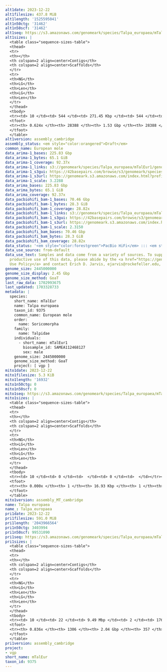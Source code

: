 ```yaml
---
alt1date: 2023-12-22
alt1filesize: 437.8 MiB
alt1length: '1525595041'
alt1n50ctg: '31462'
alt1n50scf: '31462'
alt1seq: https://s3.amazonaws.com/genomeark/species/Talpa_europaea/mTalEur1/assembly_cambridge/mTalEur1.alt.asm.20231222.fasta.gz
alt1sizes: |
  <table class="sequence-sizes-table">
  <thead>
  <tr>
  <th></th>
  <th colspan=2 align=center>Contigs</th>
  <th colspan=2 align=center>Scaffolds</th>
  </tr>
  <tr>
  <th>NG</th>
  <th>LG</th>
  <th>Len</th>
  <th>LG</th>
  <th>Len</th>
  </tr>
  </thead>
  <tbody>
  <tr><td> 10 </td><td> 544 </td><td> 271.45 Kbp </td><td> 544 </td><td> 271.45 Kbp </td></tr><tr><td> 20 </td><td> 1863 </td><td> 137.60 Kbp </td><td> 1863 </td><td> 137.60 Kbp </td></tr><tr><td> 30 </td><td> 4220 </td><td> 81.37 Kbp </td><td> 4220 </td><td> 81.37 Kbp </td></tr><tr><td> 40 </td><td> 8111 </td><td> 50.20 Kbp </td><td> 8111 </td><td> 50.20 Kbp </td></tr><tr style="background-color:#cccccc;"><td> 50 </td><td> 14314 </td><td> 31.46 Kbp </td><td> 14314 </td><td> 31.46 Kbp </td></tr><tr><td> 60 </td><td> 24175 </td><td> 18.67 Kbp </td><td> 24175 </td><td> 18.67 Kbp </td></tr><tr><td> 70 </td><td> 0 </td><td>  </td><td> 0 </td><td>  </td></tr><tr><td> 80 </td><td> 0 </td><td>  </td><td> 0 </td><td>  </td></tr><tr><td> 90 </td><td> 0 </td><td>  </td><td> 0 </td><td>  </td></tr><tr><td> 100 </td><td> 0 </td><td>  </td><td> 0 </td><td>  </td></tr></tbody>
  <tfoot>
  <tr><th> 0.624x </th><th> 28388 </th><th> 1.53 Gbp </th><th> 28388 </th><th> 1.53 Gbp </th></tr>
  </tfoot>
  </table>
alt1version: assembly_cambridge
assembly_status: <em style="color:orangered">Draft</em>
common_name: European mole
data_arima-1_bases: 225.83 Gbp
data_arima-1_bytes: 65.1 GiB
data_arima-1_coverage: 92.37x
data_arima-1_links: s3://genomeark/species/Talpa_europaea/mTalEur1/genomic_data/arima/<br>
data_arima-1_s3gui: https://42basepairs.com/browse/s3/genomeark/species/Talpa_europaea/mTalEur1/genomic_data/arima/
data_arima-1_s3url: https://genomeark.s3.amazonaws.com/index.html?prefix=species/Talpa_europaea/mTalEur1/genomic_data/arima/
data_arima-1_scale: 3.2288
data_arima_bases: 225.83 Gbp
data_arima_bytes: 65.1 GiB
data_arima_coverage: 92.37x
data_pacbiohifi_bam-1_bases: 70.46 Gbp
data_pacbiohifi_bam-1_bytes: 28.3 GiB
data_pacbiohifi_bam-1_coverage: 28.82x
data_pacbiohifi_bam-1_links: s3://genomeark/species/Talpa_europaea/mTalEur1/genomic_data/pacbio_hifi/<br>
data_pacbiohifi_bam-1_s3gui: https://42basepairs.com/browse/s3/genomeark/species/Talpa_europaea/mTalEur1/genomic_data/pacbio_hifi/
data_pacbiohifi_bam-1_s3url: https://genomeark.s3.amazonaws.com/index.html?prefix=species/Talpa_europaea/mTalEur1/genomic_data/pacbio_hifi/
data_pacbiohifi_bam-1_scale: 2.3150
data_pacbiohifi_bam_bases: 70.46 Gbp
data_pacbiohifi_bam_bytes: 28.3 GiB
data_pacbiohifi_bam_coverage: 28.82x
data_status: '<em style="color:forestgreen">PacBio HiFi</em> ::: <em style="color:forestgreen">Arima</em>'
data_use_source: from-default
data_use_text: Samples and data come from a variety of sources. To support fair and
  productive use of this data, please abide by the <a href="https://genome10k.soe.ucsc.edu/data-use-policies/">Data
  Use Policy</a> and contact Erich D. Jarvis, ejarvis@rockefeller.edu, with any questions.
genome_size: 2445000000
genome_size_display: 2.45 Gbp
genome_size_method: GoaT
last_raw_data: 1702993675
last_updated: 1703328733
metadata: |
  species:
    short_name: mTalEur
    name: Talpa europaea
    taxon_id: 9375
    common_name: European mole
    order:
      name: Soricomorpha
    family:
      name: Talpidae
    individuals:
      - short_name: mTalEur1
        biosample_id: SAMEA112468127
        sex: male
    genome_size: 2445000000
    genome_size_method: GoaT
    project: [ vgp ]
mito1date: 2023-12-22
mito1filesize: 5.3 KiB
mito1length: '16932'
mito1n50ctg: 0
mito1n50scf: 0
mito1seq: https://s3.amazonaws.com/genomeark/species/Talpa_europaea/mTalEur1/assembly_MT_cambridge/mTalEur1.MT.20231222.fasta.gz
mito1sizes: |
  <table class="sequence-sizes-table">
  <thead>
  <tr>
  <th></th>
  <th colspan=2 align=center>Contigs</th>
  <th colspan=2 align=center>Scaffolds</th>
  </tr>
  <tr>
  <th>NG</th>
  <th>LG</th>
  <th>Len</th>
  <th>LG</th>
  <th>Len</th>
  </tr>
  </thead>
  <tbody>
  <tr><td> 10 </td><td> 0 </td><td>  </td><td> 0 </td><td>  </td></tr><tr><td> 20 </td><td> 0 </td><td>  </td><td> 0 </td><td>  </td></tr><tr><td> 30 </td><td> 0 </td><td>  </td><td> 0 </td><td>  </td></tr><tr><td> 40 </td><td> 0 </td><td>  </td><td> 0 </td><td>  </td></tr><tr style="background-color:#cccccc;"><td> 50 </td><td> 0 </td><td style="background-color:#ff8888;">  </td><td> 0 </td><td style="background-color:#ff8888;">  </td></tr><tr><td> 60 </td><td> 0 </td><td>  </td><td> 0 </td><td>  </td></tr><tr><td> 70 </td><td> 0 </td><td>  </td><td> 0 </td><td>  </td></tr><tr><td> 80 </td><td> 0 </td><td>  </td><td> 0 </td><td>  </td></tr><tr><td> 90 </td><td> 0 </td><td>  </td><td> 0 </td><td>  </td></tr><tr><td> 100 </td><td> 0 </td><td>  </td><td> 0 </td><td>  </td></tr></tbody>
  <tfoot>
  <tr><th> 0.000x </th><th> 1 </th><th> 16.93 Kbp </th><th> 1 </th><th> 16.93 Kbp </th></tr>
  </tfoot>
  </table>
mito1version: assembly_MT_cambridge
name: Talpa europaea
name_: Talpa_europaea
pri1date: 2023-12-22
pri1filesize: 591.0 MiB
pri1length: '2043966564'
pri1n50ctg: 3403994
pri1n50scf: 99531090
pri1seq: https://s3.amazonaws.com/genomeark/species/Talpa_europaea/mTalEur1/assembly_cambridge/mTalEur1.pri.asm.20231222.fasta.gz
pri1sizes: |
  <table class="sequence-sizes-table">
  <thead>
  <tr>
  <th></th>
  <th colspan=2 align=center>Contigs</th>
  <th colspan=2 align=center>Scaffolds</th>
  </tr>
  <tr>
  <th>NG</th>
  <th>LG</th>
  <th>Len</th>
  <th>LG</th>
  <th>Len</th>
  </tr>
  </thead>
  <tbody>
  <tr><td> 10 </td><td> 22 </td><td> 9.49 Mbp </td><td> 2 </td><td> 176.39 Mbp </td></tr><tr><td> 20 </td><td> 51 </td><td> 7.09 Mbp </td><td> 3 </td><td> 159.14 Mbp </td></tr><tr><td> 30 </td><td> 92 </td><td> 5.43 Mbp </td><td> 5 </td><td> 139.49 Mbp </td></tr><tr><td> 40 </td><td> 141 </td><td> 4.48 Mbp </td><td> 6 </td><td> 135.83 Mbp </td></tr><tr style="background-color:#cccccc;"><td> 50 </td><td> 204 </td><td style="background-color:#88ff88;"> 3.40 Mbp </td><td> 8 </td><td style="background-color:#88ff88;"> 99.53 Mbp </td></tr><tr><td> 60 </td><td> 286 </td><td> 2.59 Mbp </td><td> 11 </td><td> 83.39 Mbp </td></tr><tr><td> 70 </td><td> 406 </td><td> 1.59 Mbp </td><td> 15 </td><td> 45.97 Mbp </td></tr><tr><td> 80 </td><td> 632 </td><td> 0.62 Mbp </td><td> 24 </td><td> 15.29 Mbp </td></tr><tr><td> 90 </td><td> 0 </td><td>  </td><td> 0 </td><td>  </td></tr><tr><td> 100 </td><td> 0 </td><td>  </td><td> 0 </td><td>  </td></tr></tbody>
  <tfoot>
  <tr><th> 0.836x </th><th> 1306 </th><th> 2.04 Gbp </th><th> 357 </th><th> 2.04 Gbp </th></tr>
  </tfoot>
  </table>
pri1version: assembly_cambridge
project:
- vgp
short_name: mTalEur
taxon_id: 9375
---
```

